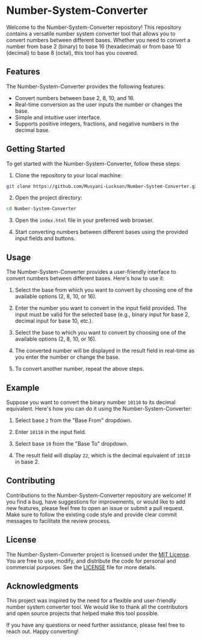 # Number-System-Converter

Welcome to the Number-System-Converter repository! This repository contains a versatile number system converter tool that allows you to convert numbers between different bases. Whether you need to convert a number from base 2 (binary) to base 16 (hexadecimal) or from base 10 (decimal) to base 8 (octal), this tool has you covered.

## Features

The Number-System-Converter provides the following features:

- Convert numbers between base 2, 8, 10, and 16.
- Real-time conversion as the user inputs the number or changes the base.
- Simple and intuitive user interface.
- Supports positive integers, fractions, and negative numbers in the decimal base.

## Getting Started

To get started with the Number-System-Converter, follow these steps:

1. Clone the repository to your local machine:

```bash
git clone https://github.com/Musyani-Luckson/Number-System-Converter.git
```

2. Open the project directory:

```bash
cd Number-System-Converter
```

3. Open the `index.html` file in your preferred web browser.

4. Start converting numbers between different bases using the provided input fields and buttons.

## Usage

The Number-System-Converter provides a user-friendly interface to convert numbers between different bases. Here's how to use it:

1. Select the base from which you want to convert by choosing one of the available options (2, 8, 10, or 16).

2. Enter the number you want to convert in the input field provided. The input must be valid for the selected base (e.g., binary input for base 2, decimal input for base 10, etc.).

3. Select the base to which you want to convert by choosing one of the available options (2, 8, 10, or 16).

4. The converted number will be displayed in the result field in real-time as you enter the number or change the base.

5. To convert another number, repeat the above steps.

## Example

Suppose you want to convert the binary number `10110` to its decimal equivalent. Here's how you can do it using the Number-System-Converter:

1. Select base `2` from the "Base From" dropdown.

2. Enter `10110` in the input field.

3. Select base `10` from the "Base To" dropdown.

4. The result field will display `22`, which is the decimal equivalent of `10110` in base 2.

## Contributing

Contributions to the Number-System-Converter repository are welcome! If you find a bug, have suggestions for improvements, or would like to add new features, please feel free to open an issue or submit a pull request. Make sure to follow the existing code style and provide clear commit messages to facilitate the review process.

## License

The Number-System-Converter project is licensed under the [MIT License](LICENSE). You are free to use, modify, and distribute the code for personal and commercial purposes. See the [LICENSE](LICENSE) file for more details.

## Acknowledgments

This project was inspired by the need for a flexible and user-friendly number system converter tool. We would like to thank all the contributors and open source projects that helped make this tool possible.

If you have any questions or need further assistance, please feel free to reach out. Happy converting!

